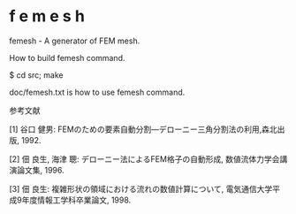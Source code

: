 # f e m e s h
femesh - A generator of FEM mesh.


How to build femesh command.

$ cd src; make


doc/femesh.txt is how to use femesh command.


参考文献

[1] 谷口 健男: FEMのための要素自動分割―デローニー三角分割法の利用,森北出版, 1992.

[2] 佃 良生, 海津 聰: デローニー法によるFEM格子の自動形成, 数値流体力学会講演論文集, 1996.

[3] 佃 良生: 複雑形状の領域における流れの数値計算について, 電気通信大学平成9年度情報工学科卒業論文, 1998.